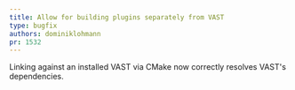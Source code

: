 ```yaml
---
title: Allow for building plugins separately from VAST
type: bugfix
authors: dominiklohmann
pr: 1532
---
```


Linking against an installed VAST via CMake now correctly resolves VAST's
dependencies.
